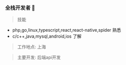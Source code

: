 ### 全栈开发者 👋

> 技能
  - php,go,linux,typescript,react,react-native,spider 熟悉
  - c/c++,java,mysql,android,ios 了解
> 工作地点: 上海

> 主要开发: 后端api开发




